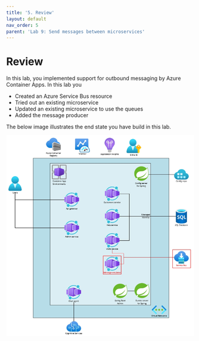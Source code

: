 ```yaml
---
title: '5. Review'
layout: default
nav_order: 5
parent: 'Lab 9: Send messages between microservices'
---
```


# Review

In this lab, you implemented support for outbound messaging by Azure Container Apps. In this lab you

- Created an Azure Service Bus resource
- Tried out an existing microservice
- Updated an existing microservice to use the queues
- Added the message producer

The below image illustrates the end state you have build in this lab.

![lab 9 overview](../../images/acalab9.png)
